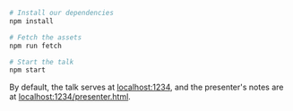 ```sh
# Install our dependencies
npm install

# Fetch the assets
npm run fetch

# Start the talk
npm start
```

By default, the talk serves at [localhost:1234](http://localhost:1234), and the presenter's notes are at [localhost:1234/presenter.html](http://localhost:1234).